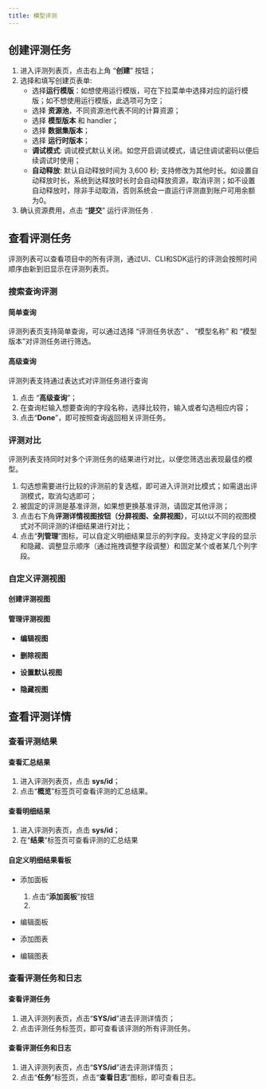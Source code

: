 ```yaml
---
title: 模型评测
---
```


## 创建评测任务

1. 进入评测列表页，点击右上角 “**创建**” 按钮；
2. 选择和填写创建页表单:
   - 选择**运行模版**：如想使用运行模版，可在下拉菜单中选择对应的运行模版；如不想使用运行模版，此选项可为空；
   - 选择 **资源池**，不同资源池代表不同的计算资源；
   - 选择 **模型版本** 和 handler；
   - 选择 **数据集版本**；
   - 选择 **运行时版本**；
   - **调试模式**: 调试模式默认关闭。如您开启调试模式，请记住调试密码以便后续调试时使用；
   - **自动释放**: 默认自动释放时间为 3,600 秒; 支持修改为其他时长。如设置自动释放时长，系统到达释放时长时会自动释放资源，取消评测；如不设置自动释放时，除非手动取消，否则系统会一直运行评测直到账户可用余额为0。
 3. 确认资源费用，点击 “**提交**” 运行评测任务 .

## 查看评测任务

评测列表可以查看项目中的所有评测，通过UI、CLI和SDK运行的评测会按照时间顺序由新到旧显示在评测列表页。

### 搜索查询评测

#### 简单查询

评测列表页支持简单查询，可以通过选择 “评测任务状态” 、 “模型名称” 和 “模型版本”对评测任务进行筛选。

#### 高级查询

评测列表支持通过表达式对评测任务进行查询

1. 点击 “**高级查询**”；
2. 在查询栏输入想要查询的字段名称，选择比较符，输入或者勾选相应内容；
3. 点击“**Done**”，即可按照查询返回相关评测任务。

### 评测对比

评测列表支持同时对多个评测任务的结果进行对比，以便您筛选出表现最佳的模型。

1. 勾选想需要进行比较的评测前的复选框，即可进入评测对比模式；如需退出评测模式，取消勾选即可；
2. 被固定的评测是基准评测，如果想更换基准评测，请固定其他评测；
3. 点击右下角**评测详情视图按钮（分屏视图、全屏视图）**，可以t以不同的视图模式对不同评测的详细结果进行对比；
4. 点击“**列管理**”图标，可以自定义明细结果显示的列字段。支持定义字段的显示和隐藏、调整显示顺序（通过拖拽调整字段调整）和固定某个或者某几个列字段。

### 自定义评测视图

#### 创建评测视图

#### 管理评测视图

- **编辑视图**

- **删除视图**

- **设置默认视图**

- **隐藏视图**

## 查看评测详情

### 查看评测结果

#### 查看汇总结果

1. 进入评测列表页，点击 **sys/id**；
2. 点击“**概览**”标签页可查看评测的汇总结果。

#### 查看明细结果

1. 进入评测列表页，点击 **sys/id**；
2. 在“**结果**”标签页可查看评测的汇总结果

#### 自定义明细结果看板

- 添加面板
  
  1. 点击“**添加面板**”按钮
  2. 

- 编辑面板

- 添加图表

- 编辑图表

### 查看评测任务和日志
  
#### 查看评测任务

1. 进入评测列表页，点击“**SYS/id**”进去评测详情页；
2. 点击评测任务标签页，即可查看该评测的所有评测任务。

#### 查看评测任务和日志

1. 进入评测列表页，点击“**SYS/id**”进去评测详情页；
2. 点击“**任务**”标签页，点击“**查看日志**”图标，即可查看日志。
